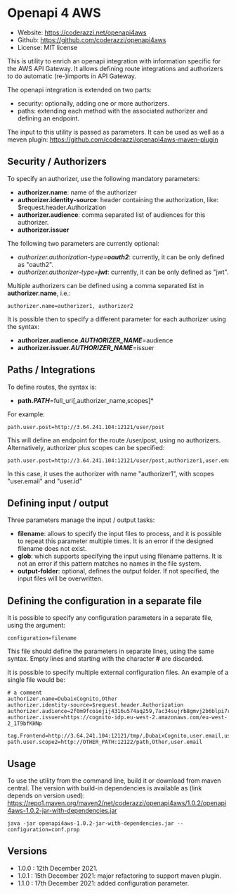 # Openapi 4 AWS 

* Website: https://coderazzi.net/openapi4aws
* Github: https://github.com/coderazzi/openapi4aws
* License: MIT license

This is utility to enrich an openapi integration with information specific for the AWS API Gateway.
It allows defining route integrations and authorizers to do automatic (re-)imports in API Gateway.

The openapi integration is extended on two parts:
- security: optionally, adding one or more authorizers.
- paths: extending each method with the associated authorizer and defining an endpoint.

The input to this utility is passed as parameters. It can be used as well as a meven plugin: 
https://github.com/coderazzi/openapi4aws-maven-plugin

## Security / Authorizers

To specify an authorizer, use the following mandatory parameters:
- **authorizer.name**: name of the authorizer
- **authorizer.identity-source**: header containing the authorization, like: $request.header.Authorization
- **authorizer.audience**: comma separated list of audiences for this authorizer.
- **authorizer.issuer**

The following two parameters are currently optional:
- *authorizer.authorization-type=**oauth2***: currently, it can be only defined as "oauth2".
- *authorizer.authorizer-type=**jwt***: currently, it can be only defined as "jwt".

Multiple authorizers can be defined using a comma separated list in **authorizer.name**, i.e.:

    authorizer.name=authorizer1, authorizer2

It is possible then to specify a different parameter for each authorizer using the syntax:

- **authorizer.audience.*AUTHORIZER_NAME***=audience
- **authorizer.issuer.*AUTHORIZER_NAME***=issuer

## Paths / Integrations

To define routes, the syntax is:

- **path.*PATH***=full_uri[,authorizer_name,scopes]*

For example:

    path.user.post=http://3.64.241.104:12121/user/post

This will define an endpoint for the route /user/post, using no authorizers. 
Alternatively, authorizer plus scopes can be specified:

    path.user.post=http://3.64.241.104:12121/user/post,authorizer1,user.email,user.id

In this case, it uses the authorizer with name "authorizer1", with scopes "user.email" and "user.id"

## Defining input / output 

Three parameters manage the input / output tasks:
- **filename**: allows to specify the input files to process, and it is possible to repeat this
parameter multiple times. It is an error if the designed filename does not exist.
- **glob**: which supports specifying the input using filename patterns. 
It is not an error if this pattern matches no names in the file system.
- **output-folder**: optional, defines the output folder. 
If not specified, the input files will be overwritten. 


## Defining the configuration in a separate file
It is possible to specify any configuration parameters in a separate file, using the argument:

    configuration=filename
    
This file should define the parameters in separate lines, using the same syntax.
Empty lines and starting with the character **#** are discarded.

It is possible to specify multiple external configuration files. An example of a single file would be:

    # a comment
    authorizer.name=DubaixCognito,Other
    authorizer.identity-source=$request.header.Authorization
    authorizer.audience=2f0m9fcoiejij4316u574aq259,7ac34sujrb8gmvj2b6blpi7ruu
    authorizer.issuer=https://cognito-idp.eu-west-2.amazonaws.com/eu-west-2_1T9bfKHNp

    tag.Frontend=http://3.64.241.104:12121/tmp/,DubaixCognito,user.email,user.id
    path.user.scope2=http://OTHER_PATH:12122/path,Other,user.email

## Usage

To use the utility from the command line, build it or download from maven central.
The version with build-in dependencies is available as (link depends on version used): 
https://repo1.maven.org/maven2/net/coderazzi/openapi4aws/1.0.2/openapi4aws-1.0.2-jar-with-dependencies.jar

    java -jar openapi4aws-1.0.2-jar-with-dependencies.jar --configuration=conf.prop

## Versions

- 1.0.0 : 12th December 2021.
- 1.0.1 : 15th December 2021: major refactoring to support maven plugin.
- 1.1.0 : 17th December 2021: added configuration parameter.